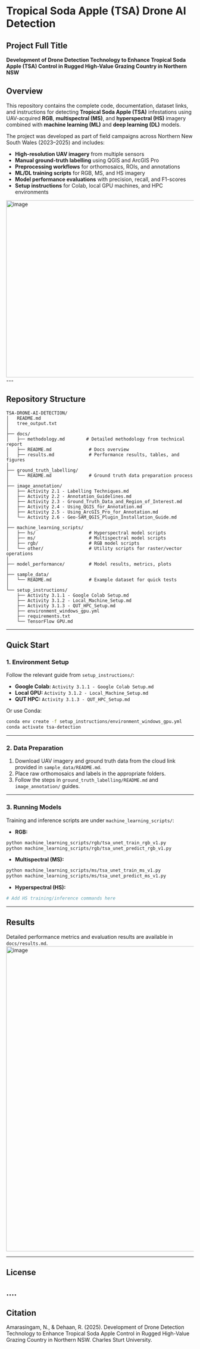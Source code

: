 # Tropical Soda Apple (TSA) Drone AI Detection

## Project Full Title  
**Development of Drone Detection Technology to Enhance Tropical Soda Apple (TSA) Control in Rugged High-Value Grazing Country in Northern NSW**

## Overview
This repository contains the complete code, documentation, dataset links, and instructions for detecting **Tropical Soda Apple (TSA)** infestations using UAV-acquired **RGB**, **multispectral (MS)**, and **hyperspectral (HS)** imagery combined with **machine learning (ML)** and **deep learning (DL)** models.

The project was developed as part of field campaigns across Northern New South Wales (2023–2025) and includes:

- **High-resolution UAV imagery** from multiple sensors  
- **Manual ground-truth labelling** using QGIS and ArcGIS Pro  
- **Preprocessing workflows** for orthomosaics, ROIs, and annotations  
- **ML/DL training scripts** for RGB, MS, and HS imagery  
- **Model performance evaluations** with precision, recall, and F1-scores  
- **Setup instructions** for Colab, local GPU machines, and HPC environments

<img width="1757" height="476" alt="image" src="https://github.com/user-attachments/assets/07aae30d-5239-423d-9972-53792d432c0d" />
---

## Repository Structure
```
TSA-DRONE-AI-DETECTION/
│   README.md
│   tree_output.txt
│
├── docs/
│   ├── methodology.md        # Detailed methodology from technical report
│   ├── README.md              # Docs overview
│   ├── results.md             # Performance results, tables, and figures
│
├── ground_truth_labelling/
│   └── README.md              # Ground truth data preparation process
│
├── image_annotation/
│   ├── Activity 2.1 - Labelling Techniques.md
│   ├── Activity 2.2 - Annotation_Guidelines.md
│   ├── Activity 2.3 - Ground_Truth_Data_and_Region_of_Interest.md
│   ├── Activity 2.4 - Using_QGIS_for_Annotation.md
│   ├── Activity 2.5 - Using_ArcGIS_Pro_for_Annotation.md
│   └── Activity 2.6 - Geo-SAM_QGIS_Plugin_Installation_Guide.md
│
├── machine_learning_scripts/
│   ├── hs/                    # Hyperspectral model scripts
│   ├── ms/                    # Multispectral model scripts
│   ├── rgb/                   # RGB model scripts
│   └── other/                 # Utility scripts for raster/vector operations
│
├── model_performance/         # Model results, metrics, plots
│
├── sample_data/
│   └── README.md              # Example dataset for quick tests
│
└── setup_instructions/
    ├── Activity 3.1.1 - Google Colab Setup.md
    ├── Activity 3.1.2 - Local_Machine_Setup.md
    ├── Activity 3.1.3 - QUT_HPC_Setup.md
    ├── environment_windows_gpu.yml
    ├── requirements.txt
    └── TensorFlow GPU.md
```

---

## Quick Start

### 1. Environment Setup
Follow the relevant guide from `setup_instructions/`:
- **Google Colab:** `Activity 3.1.1 - Google Colab Setup.md`
- **Local GPU:** `Activity 3.1.2 - Local_Machine_Setup.md`
- **QUT HPC:** `Activity 3.1.3 - QUT_HPC_Setup.md`

Or use Conda:
```bash
conda env create -f setup_instructions/environment_windows_gpu.yml
conda activate tsa-detection
```

---

### 2. Data Preparation
1. Download UAV imagery and ground truth data from the cloud link provided in `sample_data/README.md`.
2. Place raw orthomosaics and labels in the appropriate folders.
3. Follow the steps in `ground_truth_labelling/README.md` and `image_annotation/` guides.

---

### 3. Running Models
Training and inference scripts are under `machine_learning_scripts/`:

- **RGB:**
```bash
python machine_learning_scripts/rgb/tsa_unet_train_rgb_v1.py
python machine_learning_scripts/rgb/tsa_unet_predict_rgb_v1.py
```

- **Multispectral (MS):**
```bash
python machine_learning_scripts/ms/tsa_unet_train_ms_v1.py
python machine_learning_scripts/ms/tsa_unet_predict_ms_v1.py
```

- **Hyperspectral (HS):**
```bash
# Add HS training/inference commands here
```

---

## Results
Detailed performance metrics and evaluation results are available in `docs/results.md`.
<img width="1932" height="820" alt="image" src="https://github.com/user-attachments/assets/838b75a2-7570-4d0c-9df8-ae661abcaccf" />


---

## License
....
---

## Citation
Amarasingam, N., & Dehaan, R. (2025). Development of Drone Detection Technology to Enhance Tropical Soda Apple Control in Rugged High-Value Grazing Country in Northern NSW. Charles Sturt University.
